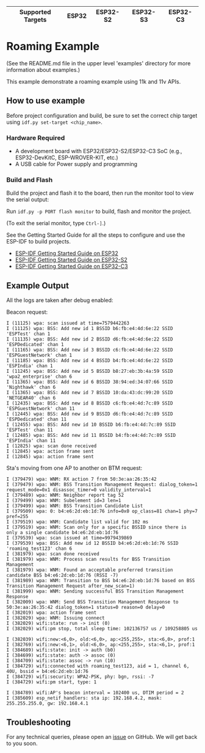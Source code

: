 | Supported Targets | ESP32 | ESP32-S2 | ESP32-S3 | ESP32-C3 |
| ----------------- | ----- | -------- | -------- | -------- |

# Roaming Example

(See the README.md file in the upper level 'examples' directory for more information about examples.)

This example demonstrate a roaming example using 11k and 11v APIs.

## How to use example

Before project configuration and build, be sure to set the correct chip target using `idf.py set-target <chip_name>`.

### Hardware Required

* A development board with ESP32/ESP32-S2/ESP32-C3 SoC (e.g., ESP32-DevKitC, ESP-WROVER-KIT, etc.)
* A USB cable for Power supply and programming

### Build and Flash

Build the project and flash it to the board, then run the monitor tool to view the serial output:

Run `idf.py -p PORT flash monitor` to build, flash and monitor the project.

(To exit the serial monitor, type ``Ctrl-]``.)

See the Getting Started Guide for all the steps to configure and use the ESP-IDF to build projects.

* [ESP-IDF Getting Started Guide on ESP32](https://docs.espressif.com/projects/esp-idf/en/latest/esp32/get-started/index.html)
* [ESP-IDF Getting Started Guide on ESP32-S2](https://docs.espressif.com/projects/esp-idf/en/latest/esp32s2/get-started/index.html)
* [ESP-IDF Getting Started Guide on ESP32-C3](https://docs.espressif.com/projects/esp-idf/en/latest/esp32c3/get-started/index.html)

## Example Output

All the logs are taken after debug enabled:

Beacon request:
```
I (11125) wpa: scan issued at time=7579442263
I (11125) wpa: BSS: Add new id 1 BSSID b6:fb:e4:4d:6e:22 SSID 'ESPTest' chan 1
I (11135) wpa: BSS: Add new id 2 BSSID d6:fb:e4:4d:6e:22 SSID 'ESPDedicated' chan 1
I (11165) wpa: BSS: Add new id 3 BSSID c6:fb:e4:4d:6e:22 SSID 'ESPGuestNetwork' chan 1
I (11185) wpa: BSS: Add new id 4 BSSID b4:fb:e4:4d:6e:22 SSID 'ESPIndia' chan 1
I (11245) wpa: BSS: Add new id 5 BSSID b8:27:eb:3b:4a:59 SSID 'wpa2_enterprise' chan 6
I (11365) wpa: BSS: Add new id 6 BSSID 38:94:ed:34:07:66 SSID 'Nighthawk' chan 6
I (11365) wpa: BSS: Add new id 7 BSSID 10:da:43:dc:99:20 SSID 'NETGEAR40' chan 6
I (12435) wpa: BSS: Add new id 8 BSSID c6:fb:e4:4d:7c:89 SSID 'ESPGuestNetwork' chan 11
I (12445) wpa: BSS: Add new id 9 BSSID d6:fb:e4:4d:7c:89 SSID 'ESPDedicated' chan 11
I (12455) wpa: BSS: Add new id 10 BSSID b6:fb:e4:4d:7c:89 SSID 'ESPTest' chan 11
I (12485) wpa: BSS: Add new id 11 BSSID b4:fb:e4:4d:7c:89 SSID 'ESPIndia' chan 11
I (12825) wpa: scan done received
I (12845) wpa: action frame sent
I (12845) wpa: action frame sent
```

Sta's moving from one AP to another on BTM request:

```
I (379479) wpa: WNM: RX action 7 from 50:3e:aa:26:35:42
I (379479) wpa: WNM: BSS Transition Management Request: dialog_token=1 request_mode=0x1 disassoc_timer=0 validity_interval=1
I (379489) wpa: WNM: Neighbor report tag 52
I (379499) wpa: WNM: Subelement id=3 len=1
I (379499) wpa: WNM: BSS Transition Candidate List
I (379509) wpa: 0: b4:e6:2d:eb:1d:76 info=0x0 op_class=81 chan=1 phy=7 pref=255
I (379519) wpa: WNM: Candidate list valid for 102 ms
I (379519) wpa: WNM: Scan only for a specific BSSID since there is only a single candidate b4:e6:2d:eb:1d:76
I (379539) wpa: scan issued at time=9979439869
I (379539) wpa: BSS: Add new id 12 BSSID b4:e6:2d:eb:1d:76 SSID 'roaming_test123' chan 6
I (381979) wpa: scan done received
I (381979) wpa: WNM: Process scan results for BSS Transition Management
I (381979) wpa: WNM: Found an acceptable preferred transition candidate BSS b4:e6:2d:eb:1d:76 (RSSI -7)
I (381989) wpa: WNM: Transition to BSS b4:e6:2d:eb:1d:76 based on BSS Transition Management Request after_new_scan=1)
I (381999) wpa: WNM: Sending successful BSS Transition Management Response
I (382009) wpa: WNM: Send BSS Transition Management Response to 50:3e:aa:26:35:42 dialog_token=1 status=0 reason=0 delay=0
I (382019) wpa: action frame sent
I (382029) wpa: WNM: Issuing connect
I (382029) wifi:state: run -> init (0)
I (382029) wifi:pm stop, total sleep time: 102136757 us / 109258805 us

I (382039) wifi:new:<6,0>, old:<6,0>, ap:<255,255>, sta:<6,0>, prof:1
I (382769) wifi:new:<6,1>, old:<6,0>, ap:<255,255>, sta:<6,1>, prof:1
I (384689) wifi:state: init -> auth (b0)
I (384699) wifi:state: auth -> assoc (0)
I (384709) wifi:state: assoc -> run (10)
I (384729) wifi:connected with roaming_test123, aid = 1, channel 6, 40U, bssid = b4:e6:2d:eb:1d:76
I (384729) wifi:security: WPA2-PSK, phy: bgn, rssi: -7
I (384729) wifi:pm start, type: 1

I (384789) wifi:AP's beacon interval = 102400 us, DTIM period = 2
I (385609) esp_netif_handlers: sta ip: 192.168.4.2, mask: 255.255.255.0, gw: 192.168.4.1
```

## Troubleshooting

For any technical queries, please open an [issue](https://github.com/espressif/esp-idf/issues) on GitHub. We will get back to you soon.
